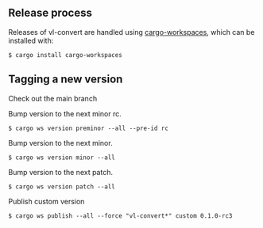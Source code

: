 ## Release process
Releases of vl-convert are handled using [cargo-workspaces](https://github.com/pksunkara/cargo-workspaces), which can be installed with:

```
$ cargo install cargo-workspaces
```

## Tagging a new version
Check out the main branch

Bump version to the next minor rc.

```
$ cargo ws version preminor --all --pre-id rc
```

Bump version to the next minor.

```
$ cargo ws version minor --all
```


Bump version to the next patch.

```
$ cargo ws version patch --all
```

Publish custom version
```
$ cargo ws publish --all --force "vl-convert*" custom 0.1.0-rc3
```